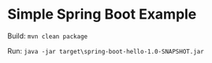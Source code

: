# Simple Spring Boot Example

Build: `mvn clean package`

Run: `java -jar target\spring-boot-hello-1.0-SNAPSHOT.jar`